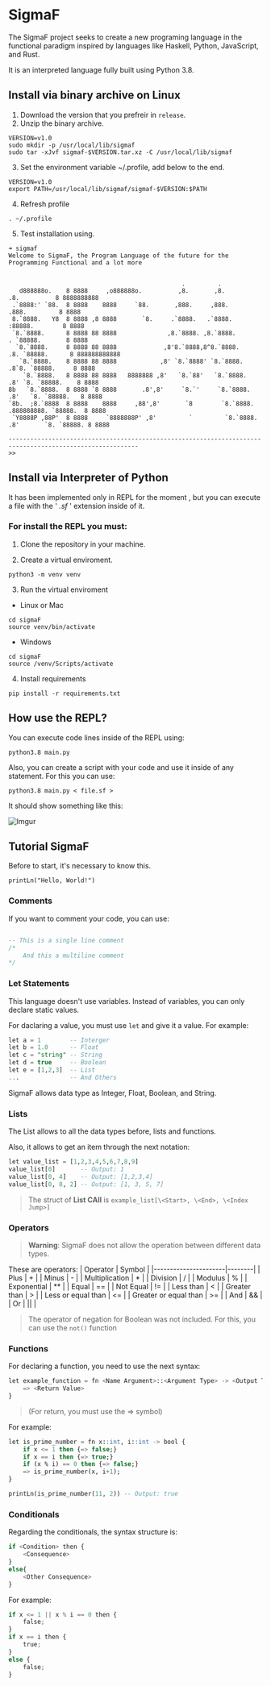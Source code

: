 # SigmaF

The SigmaF project seeks to create a new programing language in the functional paradigm inspired by languages like Haskell, Python, JavaScript, and Rust.

It is an interpreted language fully built using Python 3.8.


## Install via binary archive on Linux

1. Download the version that you prefreir  in `release`.
2. Unzip the binary archive.
``` console
VERSION=v1.0
sudo mkdir -p /usr/local/lib/sigmaf
sudo tar -xJvf sigmaf-$VERSION.tar.xz -C /usr/local/lib/sigmaf
```
3. Set the environment variable ~/.profile, add below to the end.
``` console
VERSION=v1.0
export PATH=/usr/local/lib/sigmaf/sigmaf-$VERSION:$PATH
```
4. Refresh profile
``` console
. ~/.profile
```
5. Test installation using.
``` 
➜ sigmaf
Welcome to SigmaF, the Program Language of the future for the Programming Functional and a lot more

 
                                                .         .                                                
   d888888o.    8 8888     ,o888888o.          ,8.       ,8.                   .8.          8 8888888888   
 .`8888:' `88.  8 8888    8888     `88.       ,888.     ,888.                 .888.         8 8888         
 8.`8888.   Y8  8 8888 ,8 8888       `8.     .`8888.   .`8888.               :88888.        8 8888         
 `8.`8888.      8 8888 88 8888              ,8.`8888. ,8.`8888.             . `88888.       8 8888         
  `8.`8888.     8 8888 88 8888             ,8'8.`8888,8^8.`8888.           .8. `88888.      8 888888888888 
   `8.`8888.    8 8888 88 8888            ,8' `8.`8888' `8.`8888.         .8`8. `88888.     8 8888         
    `8.`8888.   8 8888 88 8888   8888888 ,8'   `8.`88'   `8.`8888.       .8' `8. `88888.    8 8888         
8b   `8.`8888.  8 8888 `8 8888       .8',8'     `8.`'     `8.`8888.     .8'   `8. `88888.   8 8888         
`8b.  ;8.`8888  8 8888    8888     ,88',8'       `8        `8.`8888.   .888888888. `88888.  8 8888         
 `Y8888P ,88P'  8 8888     `8888888P' ,8'         `         `8.`8888. .8'       `8. `88888. 8 8888         

----------------------------------------------------------------------------------------------------------
>> 

```
## Install via Interpreter of Python

It has been implemented only in REPL for the moment , but you can execute a file with the ' *.sf* ' extension inside of it.

### For install the REPL you must: 

1. Clone the repository in your machine.

2. Create a virtual enviroment.

``` shell
python3 -m venv venv
```

3. Run the virtual enviroment

* Linux or Mac

``` shell
cd sigmaF
source venv/bin/activate
```

* Windows

``` shell
cd sigmaF
source /venv/Scripts/activate
```

4. Install requirements

``` shell
pip install -r requirements.txt
```

## How use the REPL?

You can execute code lines inside of the REPL using:

``` shell
python3.8 main.py
```

Also, you can create a script with your code and use it inside of any statement. For this you can use:

``` shell
python3.8 main.py < file.sf >
```

It should show something like this:

![Imgur](https://i.imgur.com/bZRpaEx.png)

## Tutorial SigmaF

Before to start, it's necessary to know this.

``` SigmaF
printLn("Hello, World!")
```
### Comments

If you want to comment your code, you can use:
```sql

-- This is a single line comment
/*
    And this a multiline comment
*/

```

### Let Statements

This language doesn't use variables. Instead of variables, you can only declare static values.

For daclaring a value, you must use `let` and give it a value. For example:

``` sql
let a = 1        -- Interger
let b = 1.0      -- Float
let c = "string" -- String
let d = true     -- Boolean
let e = [1,2,3]  -- List
...              -- And Others
```

SigmaF allows data type as Integer, Float, Boolean, and String.

### Lists 

The List allows to all the data types before, lists and functions.

Also, it allows to get an item through the next notation:

``` sql
let value_list = [1,2,3,4,5,6,7,8,9]
value_list[0]       -- Output: 1
value_list[0, 4]    -- Output: [1,2,3,4]
value_list[0, 8, 2] -- Output: [1, 3, 5, 7]
```

> The struct of **List CAll** is `example_list[\<Start>, \<End>, \<Index Jump>]`

### Operators

> **Warning**: SigmaF does not allow the operation between different data types.

These are operators:
| Operator             | Symbol |
|----------------------|--------|
| Plus                 |    +   |
| Minus                |    -   |
| Multiplication       |    *   |
| Division             |    /   |
| Modulus              |    %   |
| Exponential          |   **   |
| Equal                |   ==   |
| Not Equal            |   !=   |
| Less than            |    <   |
| Greater than         |    >   |
| Less or equal than   |   <=   |
| Greater or equal than |   >=   |
| And                  |   &&   |
| Or                   |  \|\|  |
<br/>

> The operator of negation for Boolean was not included. For this, you can use the `not()` function

### Functions

For declaring a function, you need to use the next syntax:

``` Python
let example_function = fn <Name Argument>::<Argument Type> -> <Output Type> {
    => <Return Value>
}  
```

> (For return, you must use the => symbol)

For example:

``` sql
let is_prime_number = fn x::int, i::int -> bool {
    if x <= 1 then {=> false;}
    if x == i then {=> true;}
    if (x % i) == 0 then {=> false;}
    => is_prime_number(x, i+1);
}

printLn(is_prime_number(11, 2)) -- Output: true
```

### Conditionals

Regarding the conditionals, the syntax structure is:

``` Python
if <Condition> then {
    <Consequence>
}
else{
    <Other Consequence>
}
```

For example:

``` Python
if x <= 1 || x % i == 0 then {
    false;
}
if x == i then {
    true;
}
else {
    false;
}
```
